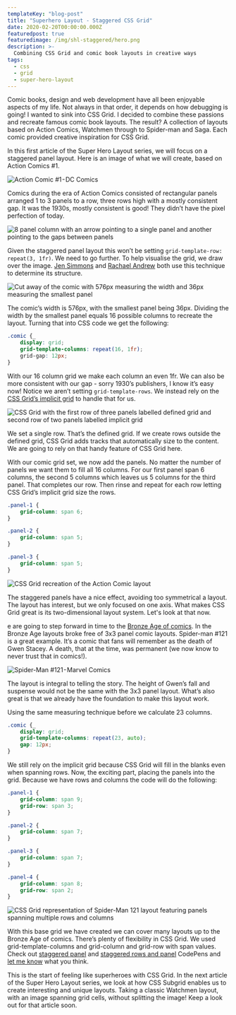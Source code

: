 ```yaml
---
templateKey: "blog-post"
title: "Superhero Layout - Staggered CSS Grid"
date: 2020-02-20T00:00:00.000Z
featuredpost: true
featuredimage: /img/shl-staggered/hero.png
description: >-
  Combining CSS Grid and comic book layouts in creative ways
tags:
  - css
  - grid
  - super-hero-layout
---
```


Comic books, design and web development have all been enjoyable aspects of my life. Not always in that order, it depends on how debugging is going! I wanted to sink into CSS Grid. I decided to combine these passions and recreate famous comic book layouts. The result? A collection of layouts based on Action Comics, Watchmen through to Spider-man and Saga. Each comic provided creative inspiration for CSS Grid.

In this first article of the Super Hero Layout series, we will focus on a staggered panel layout. Here is an image of what we will create, based on Action Comics #1.

![Action Comic #1 - DC Comics](/img/shl-staggered/action-comics.jpg)

Comics during the era of Action Comics consisted of rectangular panels arranged 1 to 3 panels to a row, three rows high with a mostly consistent gap. It was the 1930s, mostly consistent is good! They didn’t have the pixel perfection of today.

![8 panel column with an arrow pointing to a single panel and another pointing to the gaps between panels](/img/shl-staggered/grid-panel-gap.png)

Given the staggered panel layout this won’t be setting `grid-template-row: repeat(3, 1fr)`. We need to go further. To help visualise the grid, we draw over the image. [Jen Simmons](https://twitter.com/jensimmons) and [Rachael Andrew](https://twitter.com/rachelandrew) both use this technique to determine its structure.

![Cut away of the comic with 576px measuring the width and 36px measuring the smallest panel](/img/shl-staggered/grid-math.png)

The comic’s width is 576px, with the smallest panel being 36px. Dividing the width by the smallest panel equals 16 possible columns to recreate the layout. Turning that into CSS code we get the following:

```css
.comic {_
    display: grid;
    grid-template-columns: repeat(16, 1fr);
    grid-gap: 12px;
}
```

With our 16 column grid we make each column an even 1fr. We can also be more consistent with our gap - sorry 1930’s publishers, I know it’s easy now! Notice we aren’t setting `grid-template-rows`. We instead rely on the [CSS Grid’s implicit grid](https://developer.mozilla.org/en-US/docs/Web/CSS/CSS_Grid_Layout/Basic_Concepts_of_Grid_Layout#The_implicit_and_explicit_grid) to handle that for us.

![CSS Grid with the first row of three panels labelled defined grid and second row of two panels labelled implicit grid](/img/shl-staggered/implicit-grid.png)

We set a single row. That’s the defined grid. If we create rows outside the defined grid, CSS Grid adds tracks that automatically size to the content. We are going to rely on that handy feature of CSS Grid here.

With our comic grid set, we now add the panels. No matter the number of panels we want them to fill all 16 columns. For our first panel span 6 columns, the second 5 columns which leaves us 5 columns for the third panel. That completes our row. Then rinse and repeat for each row letting CSS Grid’s implicit grid size the rows.

```css
.panel-1 {
    grid-column: span 6;
}

.panel-2 {
    grid-column: span 5;
}

.panel-3 {
    grid-column: span 5;
}

```

![CSS Grid recreation of the Action Comic layout](/img/shl-staggered/grid-panels.png)

The staggered panels have a nice effect, avoiding too symmetrical a layout. The layout has interest, but we only focused on one axis. What makes CSS Grid great is its two-dimensional layout system. Let's look at that now.

e are going to step forward in time to the [Bronze Age of comics](https://en.wikipedia.org/wiki/Age_of_Bronze_(comics)). In the Bronze Age layouts broke free of 3x3 panel comic layouts. Spider-man #121 is a great example. It’s a comic that fans will remember as the death of Gwen Stacey. A death, that at the time, was permanent (we now know to never trust that in comics!).

![Spider-Man #121 - Marvel Comics](/img/shl-staggered/spider-man-121.jpg)

The layout is integral to telling the story. The height of Gwen’s fall and suspense would not be the same with the 3x3 panel layout. What’s also great is that we already have the foundation to make this layout work.

Using the same measuring technique before we calculate 23 columns.

```css
.comic {_
    display: grid;
    grid-template-columns: repeat(23, auto);
    gap: 12px;
}
```

We still rely on the implicit grid because CSS Grid will fill in the blanks even when spanning rows. Now, the exciting part, placing the panels into the grid. Because we have rows and columns the code will do the following:

```css
.panel-1 {
    grid-column: span 9;
    grid-row: span 3;
}

.panel-2 {
    grid-column: span 7;
}

.panel-3 {
    grid-column: span 7;
}

.panel-4 {
    grid-column: span 8;
    grid-row: span 2;
}
```

![CSS Grid representation of Spider-Man 121 layout featuring panels spanning multiple rows and columns](/img/shl-staggered/staggered-rows-cols.png)

With this base grid we have created we can cover many layouts up to the Bronze Age of comics. There’s plenty of flexibility in CSS Grid. We used grid-template-columns and grid-column and grid-row with span values. Check out [staggered panel](https://codepen.io/antonjb/pen/vMPgBJ) and [staggered rows and panel](https://codepen.io/antonjb/pen/QPRKYN) CodePens and [let me know](https://twitter.com/antonjb) what you think.

This is the start of feeling like superheroes with CSS Grid. In the next article of the Super Hero Layout series, we look at how CSS Subgrid enables us to create interesting and unique layouts. Taking a classic Watchmen layout, with an image spanning grid cells, without splitting the image! Keep a look out for that article soon.
